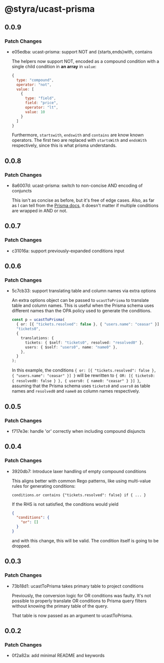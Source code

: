 # @styra/ucast-prisma

## 0.0.9

### Patch Changes

- e05edba: ucast-prisma: support NOT and {starts,ends}with, contains

  The helpers now support NOT, encoded as a compound condition with a single
  child condition in **an array** in `value`:

  ```js
  {
    type: "compound",
    operator: "not",
    value: [
      {
        type: "field",
        field: "price",
        operator: "lt",
        value: 10
      }
    ]
  }
  ```

  Furthermore, `startswith`, `endswith` and `contains` are know known operators.
  The first two are replaced with `startsWith` and `endsWith` respectively, since
  this is what prisma understands.

## 0.0.8

### Patch Changes

- 8a6007d: ucast-prisma: switch to non-concise AND encoding of conjuncts

  This isn't as concise as before, but it's free of edge cases.
  Also, as far as I can tell from the [Prisma docs](https://www.prisma.io/docs/orm/reference/prisma-client-reference#and), it doesn't
  matter if multiple conditions are wrapped in AND or not.

## 0.0.7

### Patch Changes

- c31016a: support previously-expanded conditions input

## 0.0.6

### Patch Changes

- 5c7cb33: support translating table and column names via extra options

  An extra options object can be passed to `ucastToPrisma` to translate table and column names.
  This is useful when the Prisma schema uses different names than the OPA policy used to generate
  the conditions.

  ```typescript
  const p = ucastToPrisma(
    { or: [{ "tickets.resolved": false }, { "users.name": "ceasar" }] },
    "tickets0",
    {
      translations: {
        tickets: { $self: "tickets0", resolved: "resolved0" },
        users: { $self: "users0", name: "name0" },
      },
    }
  );
  ```

  In this example, the conditions `{ or: [{ "tickets.resolved": false }, { "users.name": "ceasar" }] }`
  will be rewritten to `{ OR: [{ tickets0: { resolved0: false } }, { users0: { name0: "ceasar" } }] }`,
  assuming that the Prisma schema uses `tickets0` and `users0` as table names and `resolved0` and `name0`
  as column names respectively.

## 0.0.5

### Patch Changes

- f717e3e: handle 'or' correctly when including compound disjuncts

## 0.0.4

### Patch Changes

- 3920db7: Introduce laxer handling of empty compound conditions

  This aligns better with common Rego patterns, like using multi-value
  rules for generating conditions:

  ```rego
  conditions.or contains {"tickets.resolved": false} if { ... }
  ```

  If the RHS is not satisfied, the conditions would yield

  ```json
  {
    "conditions": {
      "or": []
    }
  }
  ```

  and with this change, this will be valid. The condition itself is
  going to be dropped.

## 0.0.3

### Patch Changes

- 73b18d1: ucastToPrisma takes primary table to project conditions

  Previously, the conversion logic for OR conditions was faulty.
  It's not possible to properly translate OR conditions to Prisma
  query filters without knowing the primary table of the query.

  That table is now passed as an argument to ucastToPrisma.

## 0.0.2

### Patch Changes

- 0f2a82a: add minimal README and keywords
